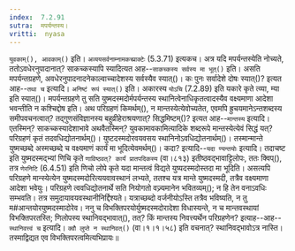 ```yaml
---
index:  7.2.91
sutra:  मपर्यन्तस्य।
vritti:  nyasa
---
```


`युवकाम्(), आवकाम्()` इति। `अव्ययसर्वनाम्नामकच्प्राक्टेः` (5.3.71) इत्यकच। अत्र यदि मपर्यन्तस्येति नोच्यते, ततोऽवधेरनुपादानात्? साकच्कस्यापि स्यादित्यत आह--`साकच्कस्य सर्वस्य मा भूत्()` इति। असति मपर्यन्तग्रहणे, अवधेरनुपादनादनेकाल्वाच्चादेशस्य सर्वस्यैव स्यात्()। कः पुनः सर्वादेशे दोषः स्यात्()? इत्यत आह--`तथा च` इत्यादि। `अनिष्टं रूपं स्यात्()` इति। अकारस्य `योऽचि` (7.2.89) इति यकारे कृते त्व्या, म्या इति स्यात्()। मपर्यन्तग्रहणे तु सति युष्मदस्मदोर्मपर्यन्तस्य स्थानित्वेनाधिकृतत्वादस्यैव वक्ष्यमाणा आदेशा भवन्तीति न कश्चिद्दोष इति। 
अथ परिग्रहणं किमर्थम्(), न मान्तस्येत्येवोच्यतेत, एवमपि ह्रुचयमानेऽन्तशब्दस्य समीपवचनत्वात्? तद्गुणसंविज्ञानस्य बहुव्रीहेराश्रयणात्? सिद्धमिष्टम्()? इत्यत आह--`मान्तस्य` इत्यादि। एतस्मिन्? साकच्कस्यादेशाभावे अथवैतस्मिन्? युवकामावकामित्यादिके शब्दरूपे मान्तस्येत्येवं सिद्धं यत्? परिग्रहणं कृतं तदवधिद्योतनार्थम्()। युष्टदस्मदोरवयवसय स्थानिनोऽवधिद्योतनार्थम्()। तस्मान्मान्ते युष्मच्छब्दे अस्मच्छब्दे च वक्ष्यमाणं कार्यं मा भूदित्येवमर्थम्()। कदा? इत्यादि--`यदा ण्यन्तयोः` इत्यादि। तदाचष्ट इति युष्मदस्मद्भ्यां णिचि कृते `णाविष्ठवत्? कार्यं प्रातपदिकस्य` (वा।८१३) इतीष्ठवद्भावाट्टिलोपः, ततः क्विप्(), तत्र `णेरनिटि` (6.4.51) इति णिचो लोपे कृते यदा मान्तत्वं विद्यते युष्यदस्मदोस्तदा मा भूदिति। असत्यपि परिग्रहणे मान्स्येत्येन युष्मदस्मदोरित्ययवावस्थानं लभ्यते, ततश्च यत्र मान्ते युष्मदस्मदी, तत्रैव वक्ष्यमाणा आदेशा भवेयुः। परिग्रहणे त्ववधिद्योतनार्थे सति नियोगतो वज्र्यमानेन भवितव्यम्(); न हि तेन वनाऽवधिः सम्भवति। तत्र समुदायावयवस्थानीनिर्द्दिश्यते। यत्राच्छब्दो वर्जनीयोऽस्ति तत्रैव भविष्यति, न तु म#आन्तयोरयुष्मदस्मादोरेव। ननु च विभक्तिपरयोर्युष्मदस्मदोरादेशा विधास्यन्ते, न च मान्तवस्थायां विभक्तिपरतस्ति; णिलोपस्य स्थानिवद्भावात्(), तत्? किं मान्तस्य निवत्त्यर्थेन परिग्रहणेन? इत्याह--आह--`स्थानिवत्त्वं च` इत्यादि। `क्वौ लुप्ते न स्थानिवत्()` (वा।१।१।५८) इति वचनात्? स्थानिवद्भावोऽत्र नास्ति। तस्माद्विद्यत एव विभक्तिपरत्वमित्यभिप्रायः॥
